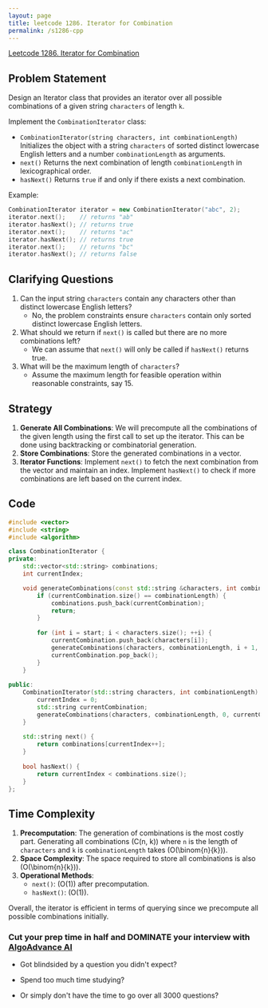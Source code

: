 ```yaml
---
layout: page
title: leetcode 1286. Iterator for Combination
permalink: /s1286-cpp
---
```

[Leetcode 1286. Iterator for Combination](https://algoadvance.github.io/algoadvance/l1286)
## Problem Statement

Design an Iterator class that provides an iterator over all possible combinations of a given string `characters` of length `k`.

Implement the `CombinationIterator` class:

- `CombinationIterator(string characters, int combinationLength)` Initializes the object with a string `characters` of sorted distinct lowercase English letters and a number `combinationLength` as arguments.
- `next()` Returns the next combination of length `combinationLength` in lexicographical order.
- `hasNext()` Returns `true` if and only if there exists a next combination.

Example:

```cpp
CombinationIterator iterator = new CombinationIterator("abc", 2);
iterator.next();    // returns "ab"
iterator.hasNext(); // returns true
iterator.next();    // returns "ac"
iterator.hasNext(); // returns true
iterator.next();    // returns "bc"
iterator.hasNext(); // returns false
```

## Clarifying Questions

1. Can the input string `characters` contain any characters other than distinct lowercase English letters?
   - No, the problem constraints ensure `characters` contain only sorted distinct lowercase English letters.
2. What should we return if `next()` is called but there are no more combinations left?
   - We can assume that `next()` will only be called if `hasNext()` returns true.
3. What will be the maximum length of `characters`?
   - Assume the maximum length for feasible operation within reasonable constraints, say 15.

## Strategy

1. **Generate All Combinations**: We will precompute all the combinations of the given length using the first call to set up the iterator. This can be done using backtracking or combinatorial generation.
2. **Store Combinations**: Store the generated combinations in a vector.
3. **Iterator Functions**: Implement `next()` to fetch the next combination from the vector and maintain an index. Implement `hasNext()` to check if more combinations are left based on the current index.

## Code

```cpp
#include <vector>
#include <string>
#include <algorithm>

class CombinationIterator {
private:
    std::vector<std::string> combinations;
    int currentIndex;

    void generateCombinations(const std::string &characters, int combinationLength, int start, std::string &currentCombination) {
        if (currentCombination.size() == combinationLength) {
            combinations.push_back(currentCombination);
            return;
        }
        
        for (int i = start; i < characters.size(); ++i) {
            currentCombination.push_back(characters[i]);
            generateCombinations(characters, combinationLength, i + 1, currentCombination);
            currentCombination.pop_back();
        }
    }
    
public:
    CombinationIterator(std::string characters, int combinationLength) {
        currentIndex = 0;
        std::string currentCombination;
        generateCombinations(characters, combinationLength, 0, currentCombination);
    }
    
    std::string next() {
        return combinations[currentIndex++];
    }
    
    bool hasNext() {
        return currentIndex < combinations.size();
    }
};
```

## Time Complexity

1. **Precomputation**: The generation of combinations is the most costly part. Generating all combinations \(C(n, k)\) where `n` is the length of `characters` and `k` is `combinationLength` takes \(O(\binom{n}{k})\).
2. **Space Complexity**: The space required to store all combinations is also \(O(\binom{n}{k})\).
3. **Operational Methods**:
   - `next()`: \(O(1)\) after precomputation.
   - `hasNext()`: \(O(1)\).

Overall, the iterator is efficient in terms of querying since we precompute all possible combinations initially.


### Cut your prep time in half and DOMINATE your interview with [AlgoAdvance AI](https://algoAdvance.com)

- Got blindsided by a question you didn't expect?

- Spend too much time studying?

- Or simply don't have the time to go over all 3000 questions?

